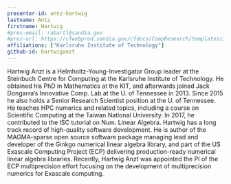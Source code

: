 ```yaml
---
presenter-id: antz-hartwig
lastname: Antz
firstname: Hartwig
#pres-email: rabartl@sandia.gov
#pres-url: https://cfwebprod.sandia.gov/cfdocs/CompResearch/templates/insert/profile.cfm?snl_id=26401
affiliations: ["Karlsruhe Institute of Technology"]
github-id: hartwiganzt
---
```

Hartwig Anzt is a Helmholtz-Young-Investigator Group leader at the Steinbuch Centre for Computing at the Karlsruhe Institute of Technology. He obtained his PhD in Mathematics at the KIT, and afterwards joined Jack Dongarra’s Innovative Comp. Lab at the U. of Tennessee in 2013. Since 2015 he also holds a Senior Research Scientist position at the U. of Tennessee. He teaches HPC numerics and related topics, including a course on Scientific Computing at the Taiwan National University. In 2017, he contributed to the ISC tutorial on Num. Linear Algebra. Hartwig has a long track record of high-quality software development. He is author of the MAGMA-sparse open source software package managing lead and developer of the Ginkgo numerical linear algebra library, and part of the US Exascale Computing Project (ECP) delivering production-ready numerical linear algebra libraries. Recently, Hartwig Anzt was appointed the PI of the ECP multiprecision effort focusing on the development of multiprecision numerics for Exascale computing.
